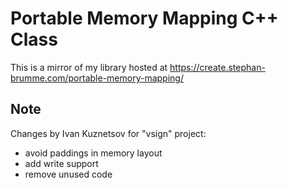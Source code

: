# Portable Memory Mapping C++ Class

This is a mirror of my library hosted at https://create.stephan-brumme.com/portable-memory-mapping/


## Note

Changes by Ivan Kuznetsov for "vsign" project:
 - avoid paddings in memory layout
 - add write support
 - remove unused code
